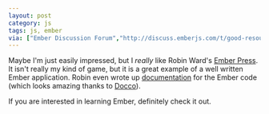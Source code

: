 ```yaml
---
layout: post
category: js
tags: js, ember
via: ["Ember Discussion Forum","http://discuss.emberjs.com/t/good-resources-for-beginners/262/13"]
---
```


Maybe I'm just easily impressed, but I _really_ like Robin Ward's [Ember Press](http://emberpress.eviltrout.com/). It isn't really my kind of game, but it is a great example of a well written Ember application. Robin even wrote up [documentation](http://emberpress.eviltrout.com/docs/emberpress.html) for the Ember code (which looks amazing thanks to [Docco](http://jashkenas.github.com/docco/)).

If you are interested in learning Ember, definitely check it out.
